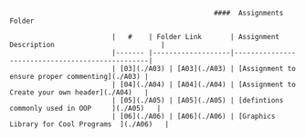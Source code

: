                                                       ####  Assignments Folder

                             |   #    | Folder Link       | Assignment Description                          |
                             |------- |-------------------|-------------------------------------------------|
                             | [03](./A03) | [A03](./A03) | [Assignment to ensure proper commenting](./A03) |
                             | [04](./A04) | [A04](./A04) | [Assignment to Create your own header](./A04)   |
                             | [05](./A05) | [A05](./A05) | [defintions commonly used in OOP     ](./A05)   |
                             | [06](./A06) | [A06](./A06) | [Graphics Library for Cool Programs  ](./A06)   |
